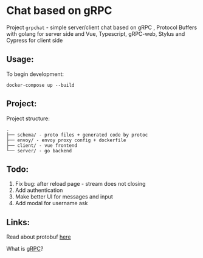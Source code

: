 # Chat based on gRPC

Project `grpchat` - simple server/client chat based on gRPC
, Protocol Buffers with golang for server side and Vue, Typescript, gRPC-web, Stylus and Cypress for client side

## Usage:

To begin development:

```
docker-compose up --build
```

## Project:

Project structure:

```
.
├── schema/ - proto files + generated code by protoc
├── envoy/ - envoy proxy config + dockerfile
├── client/ - vue frontend
└── server/ - go backend
```

## Todo:

1. Fix bug: after reload page - stream does not closing
2. Add authentication
3. Make better UI for messages and input
4. Add modal for username ask

## Links:

Read about protobuf [here](https://developers.google.com/protocol-buffers/)

What is [gRPC](https://grpc.io)?
